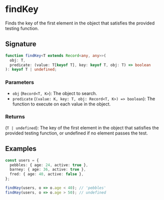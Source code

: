 # findKey

Finds the key of the first element in the object that satisfies the provided testing function.

## Signature

```typescript
function findKey<T extends Record<any, any>>(
  obj: T,
  predicate: (value: T[keyof T], key: keyof T, obj: T) => boolean
): keyof T | undefined;
```

### Parameters

- `obj` (`Record<T, K>`): The object to search.
- `predicate` (`(value: K, key: T, obj: Record<T, K>) => boolean`): The function to execute on each value in the object.

### Returns

(`T | undefined`): The key of the first element in the object that satisfies the provided testing function, or undefined if no element passes the test.

## Examples

```typescript
const users = {
  pebbles: { age: 24, active: true },
  barney: { age: 36, active: true },
  fred: { age: 40, active: false },
};

findKey(users, o => o.age < 40); // 'pebbles'
findKey(users, o => o.age > 50); // undefined
```
